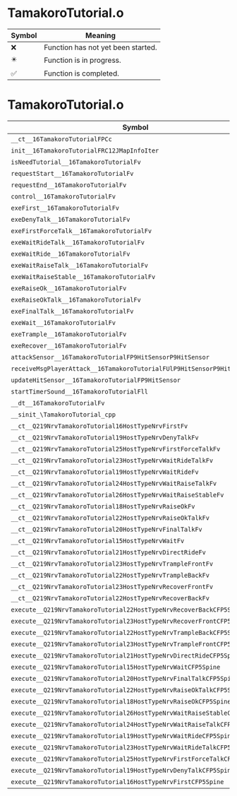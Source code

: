 # TamakoroTutorial.o
| Symbol | Meaning 
| ------------- | ------------- 
| :x: | Function has not yet been started. 
| :eight_pointed_black_star: | Function is in progress. 
| :white_check_mark: | Function is completed. 


# TamakoroTutorial.o
| Symbol | Decompiled? |
| ------------- | ------------- |
| `__ct__16TamakoroTutorialFPCc` | :x: |
| `init__16TamakoroTutorialFRC12JMapInfoIter` | :x: |
| `isNeedTutorial__16TamakoroTutorialFv` | :x: |
| `requestStart__16TamakoroTutorialFv` | :x: |
| `requestEnd__16TamakoroTutorialFv` | :x: |
| `control__16TamakoroTutorialFv` | :x: |
| `exeFirst__16TamakoroTutorialFv` | :x: |
| `exeDenyTalk__16TamakoroTutorialFv` | :x: |
| `exeFirstForceTalk__16TamakoroTutorialFv` | :x: |
| `exeWaitRideTalk__16TamakoroTutorialFv` | :x: |
| `exeWaitRide__16TamakoroTutorialFv` | :x: |
| `exeWaitRaiseTalk__16TamakoroTutorialFv` | :x: |
| `exeWaitRaiseStable__16TamakoroTutorialFv` | :x: |
| `exeRaiseOk__16TamakoroTutorialFv` | :x: |
| `exeRaiseOkTalk__16TamakoroTutorialFv` | :x: |
| `exeFinalTalk__16TamakoroTutorialFv` | :x: |
| `exeWait__16TamakoroTutorialFv` | :x: |
| `exeTrample__16TamakoroTutorialFv` | :x: |
| `exeRecover__16TamakoroTutorialFv` | :x: |
| `attackSensor__16TamakoroTutorialFP9HitSensorP9HitSensor` | :x: |
| `receiveMsgPlayerAttack__16TamakoroTutorialFUlP9HitSensorP9HitSensor` | :x: |
| `updateHitSensor__16TamakoroTutorialFP9HitSensor` | :x: |
| `startTimerSound__16TamakoroTutorialFll` | :x: |
| `__dt__16TamakoroTutorialFv` | :x: |
| `__sinit_\TamakoroTutorial_cpp` | :x: |
| `__ct__Q219NrvTamakoroTutorial16HostTypeNrvFirstFv` | :x: |
| `__ct__Q219NrvTamakoroTutorial19HostTypeNrvDenyTalkFv` | :x: |
| `__ct__Q219NrvTamakoroTutorial25HostTypeNrvFirstForceTalkFv` | :x: |
| `__ct__Q219NrvTamakoroTutorial23HostTypeNrvWaitRideTalkFv` | :x: |
| `__ct__Q219NrvTamakoroTutorial19HostTypeNrvWaitRideFv` | :x: |
| `__ct__Q219NrvTamakoroTutorial24HostTypeNrvWaitRaiseTalkFv` | :x: |
| `__ct__Q219NrvTamakoroTutorial26HostTypeNrvWaitRaiseStableFv` | :x: |
| `__ct__Q219NrvTamakoroTutorial18HostTypeNrvRaiseOkFv` | :x: |
| `__ct__Q219NrvTamakoroTutorial22HostTypeNrvRaiseOkTalkFv` | :x: |
| `__ct__Q219NrvTamakoroTutorial20HostTypeNrvFinalTalkFv` | :x: |
| `__ct__Q219NrvTamakoroTutorial15HostTypeNrvWaitFv` | :x: |
| `__ct__Q219NrvTamakoroTutorial21HostTypeNrvDirectRideFv` | :x: |
| `__ct__Q219NrvTamakoroTutorial23HostTypeNrvTrampleFrontFv` | :x: |
| `__ct__Q219NrvTamakoroTutorial22HostTypeNrvTrampleBackFv` | :x: |
| `__ct__Q219NrvTamakoroTutorial23HostTypeNrvRecoverFrontFv` | :x: |
| `__ct__Q219NrvTamakoroTutorial22HostTypeNrvRecoverBackFv` | :x: |
| `execute__Q219NrvTamakoroTutorial22HostTypeNrvRecoverBackCFP5Spine` | :x: |
| `execute__Q219NrvTamakoroTutorial23HostTypeNrvRecoverFrontCFP5Spine` | :x: |
| `execute__Q219NrvTamakoroTutorial22HostTypeNrvTrampleBackCFP5Spine` | :x: |
| `execute__Q219NrvTamakoroTutorial23HostTypeNrvTrampleFrontCFP5Spine` | :x: |
| `execute__Q219NrvTamakoroTutorial21HostTypeNrvDirectRideCFP5Spine` | :x: |
| `execute__Q219NrvTamakoroTutorial15HostTypeNrvWaitCFP5Spine` | :x: |
| `execute__Q219NrvTamakoroTutorial20HostTypeNrvFinalTalkCFP5Spine` | :x: |
| `execute__Q219NrvTamakoroTutorial22HostTypeNrvRaiseOkTalkCFP5Spine` | :x: |
| `execute__Q219NrvTamakoroTutorial18HostTypeNrvRaiseOkCFP5Spine` | :x: |
| `execute__Q219NrvTamakoroTutorial26HostTypeNrvWaitRaiseStableCFP5Spine` | :x: |
| `execute__Q219NrvTamakoroTutorial24HostTypeNrvWaitRaiseTalkCFP5Spine` | :x: |
| `execute__Q219NrvTamakoroTutorial19HostTypeNrvWaitRideCFP5Spine` | :x: |
| `execute__Q219NrvTamakoroTutorial23HostTypeNrvWaitRideTalkCFP5Spine` | :x: |
| `execute__Q219NrvTamakoroTutorial25HostTypeNrvFirstForceTalkCFP5Spine` | :x: |
| `execute__Q219NrvTamakoroTutorial19HostTypeNrvDenyTalkCFP5Spine` | :x: |
| `execute__Q219NrvTamakoroTutorial16HostTypeNrvFirstCFP5Spine` | :x: |

